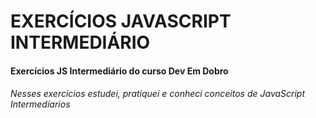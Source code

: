 # EXERCÍCIOS JAVASCRIPT INTERMEDIÁRIO

#### Exercícios JS Intermediário do curso Dev Em Dobro

###### Nesses exercícios estudei, pratiquei e conheci conceitos de JavaScript Intermedíarios
